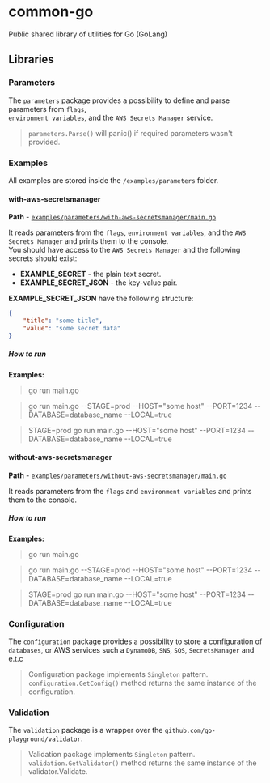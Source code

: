 
# common-go  
  
Public shared library of utilities for Go (GoLang)  
  
## Libraries  
  
### Parameters  
  
The `parameters` package provides a possibility to define and parse parameters from `flags`,   
`environment variables`, and the `AWS Secrets Manager` service.  

> `parameters.Parse()` will panic() if required parameters wasn't provided.
  
### Examples  
  
All examples are stored inside the `/examples/parameters` folder.  
  
#### with-aws-secretsmanager
  
**Path** - [`examples/parameters/with-aws-secretsmanager/main.go`](examples/parameters/with-aws-secretsmanager/main.go)  
  
It reads parameters from the `flags`, `environment variables`, and the `AWS Secrets Manager` and prints them to the console.   
You should have access to the `AWS Secrets Manager` and the following secrets should exist:  
  
* **EXAMPLE_SECRET** - the plain text secret.   
* **EXAMPLE_SECRET_JSON** - the key-value pair.

**EXAMPLE_SECRET_JSON** have the following structure:
 
```json  
{ 
    "title": "some title",   
    "value": "some secret data"  
}  
```  
  
##### How to run  
  
**Examples:** 

> go run main.go  

> go run main.go --STAGE=prod --HOST="some host" --PORT=1234 --DATABASE=database_name --LOCAL=true  

> STAGE=prod go run main.go --HOST="some host" --PORT=1234 --DATABASE=database_name --LOCAL=true
  
#### without-aws-secretsmanager
  
**Path** - [`examples/parameters/without-aws-secretsmanager/main.go`](examples/parameters/without-aws-secretsmanager/main.go)  
  
  
It reads parameters from the `flags` and `environment variables` and prints them to the console.   
  
##### How to run  
  
**Examples:** 

> go run main.go  

> go run main.go --STAGE=prod --HOST="some host" --PORT=1234 --DATABASE=database_name --LOCAL=true 

> STAGE=prod go run main.go --HOST="some host" --PORT=1234 --DATABASE=database_name --LOCAL=true

### Configuration

The `configuration` package provides a possibility to store a configuration of 
`databases`, or AWS services such a `DynamoDB`, `SNS`, `SQS`, `SecretsManager` and e.t.c 

> Configuration package implements `Singleton` pattern. `configuration.GetConfig()` method
> returns the same instance of the configuration.

### Validation

The `validation` package is a wrapper over the `github.com/go-playground/validator`.  

> Validation package implements `Singleton` pattern. `validation.GetValidator()` method
> returns the same instance of the validator.Validate.
